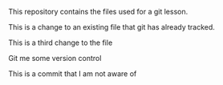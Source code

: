 This repository contains the files used for a git lesson. 

This is a change to an existing file that git has already tracked.

This is a third change to the file

Git me some version control

This is a commit that I am not aware of 
